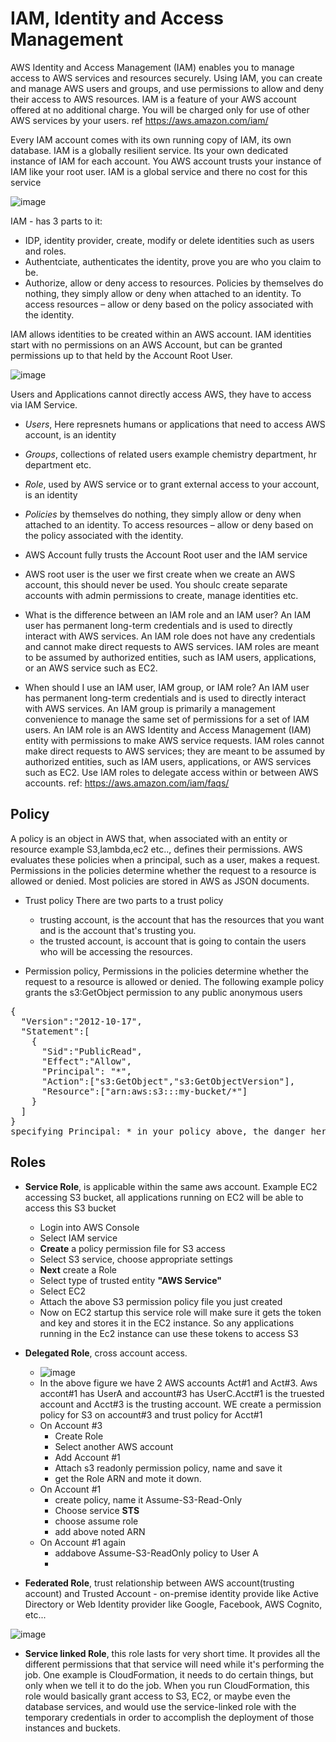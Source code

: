 # IAM, Identity and Access Management

AWS Identity and Access Management (IAM) enables you to manage access to AWS services and 
resources securely. Using IAM, you can create and manage AWS users and groups, and 
use permissions to allow and deny their access to AWS resources. IAM is a feature of your 
AWS account offered at no additional charge. You will be charged only for use of other 
AWS services by your users. ref https://aws.amazon.com/iam/


Every IAM account comes with its own running copy of IAM, its own database.
IAM is a globally resilient service. Its your own dedicated instance of IAM for each account.
You AWS account trusts your instance of IAM like your root user. IAM is a global service and
there no cost for this service

![image](https://user-images.githubusercontent.com/52529498/124613465-4104b480-de41-11eb-9df6-8033cdfb3fa6.png)

IAM - has 3 parts to it:
- IDP, identity provider, create, modify or delete identities such as users and roles. 
- Authentciate, authenticates the identity, prove you are who you claim to be.
- Authorize,  allow or deny access to resources. Policies by themselves do nothing, they simply allow or deny when attached to an identity. To access resources – allow or deny based on the policy associated with the identity.

IAM allows identities to be created within an AWS account. IAM identities start with no permissions on an AWS Account, but can be granted permissions up to that held by the Account Root User.

![image](https://user-images.githubusercontent.com/52529498/124683534-3a0a9000-de9b-11eb-868d-933a1babadf1.png)

Users and Applications cannot directly access AWS, they have to access via IAM Service.
- *Users*, Here represnets humans or applications that need to access AWS account, is an identity
- *Groups*, collections of related users example chemistry department, hr department etc.
- *Role*, used by AWS service or to grant external access to your account, is an identity
- *Policies* by themselves do nothing, they simply allow or deny when attached to an identity. To access resources – allow or deny based on the policy associated with the identity.
- AWS Account fully trusts the Account Root user and the IAM service
- AWS root user is the user we first create when we create an AWS account, this should never be used. You shoulc create separate accounts with admin permissions to create, manage identities etc.

- What is the difference between an IAM role and an IAM user?
An IAM user has permanent long-term credentials and is used to directly interact with AWS services. An IAM role does not have any credentials and cannot make direct requests to AWS services. IAM roles are meant to be assumed by authorized entities, such as IAM users, applications, or an AWS service such as EC2.
- When should I use an IAM user, IAM group, or IAM role?
An IAM user has permanent long-term credentials and is used to directly interact with AWS services. An IAM group is primarily a management convenience to manage the same set of permissions for a set of IAM users. An IAM role is an AWS Identity and Access Management (IAM) entity with permissions to make AWS service requests. IAM roles cannot make direct requests to AWS services; they are meant to be assumed by authorized entities, such as IAM users, applications, or AWS services such as EC2. Use IAM roles to delegate access within or between AWS accounts.
ref: https://aws.amazon.com/iam/faqs/

## Policy
A policy is an object in AWS that, when associated with an entity or resource example S3,lambda,ec2 etc.., defines their permissions. AWS evaluates these policies when a principal, such as a user, makes a request. Permissions in the policies determine whether the request to a resource is allowed or denied. Most policies are stored in AWS as JSON documents.
- Trust policy There are two parts to a trust policy
  - trusting account, is the account that has the resources that you want and is the account that's trusting you.
  - the trusted account, is account that is going to contain the users who will be accessing the resources. 
  
- Permission policy,  Permissions in the policies determine whether the request to a resource is allowed or denied. The following example policy 
grants the s3:GetObject permission to any public anonymous users
<pre>
{
  "Version":"2012-10-17",
  "Statement":[
    {
      "Sid":"PublicRead",
      "Effect":"Allow",
      "Principal": "*",
      "Action":["s3:GetObject","s3:GetObjectVersion"],
      "Resource":["arn:aws:s3:::my-bucket/*"]
    }
  ]
}
specifying Principal: * in your policy above, the danger here is that you’ve  authorized Any AWS Customer to access your bucket.
</pre>

## Roles
- **Service Role**, is applicable within the same aws account. Example EC2 accessing S3 bucket, all applications running on EC2 will be able to access this S3 bucket
  - Login into AWS Console
  - Select IAM service
  - **Create** a  policy permission file for S3  access
  - Select S3 service, choose appropriate settings
  - **Next** create a Role
  - Select type of trusted entity **"AWS Service"**
  - Select EC2
  - Attach the above S3 permission policy file you just created
  - Now on EC2 startup this service role will make sure  it gets the token and key and stores it in the EC2 instance. So any applications running in the Ec2 instance can use these tokens to access S3
  
  
- **Delegated Role**, cross account access.
  - ![image](https://user-images.githubusercontent.com/52529498/124752166-81be0580-def5-11eb-8ed4-f9302c7b1e64.png)
  - In the above figure we have 2 AWS accounts Act#1 and Act#3. Aws accont#1 has UserA and account#3 has UserC.Acct#1 is the truested account  and Acct#3 is the trusting account. WE create a permission policy for S3 on account#3 and trust policy for Acct#1
  - On Account #3
    - Create Role
    - Select another AWS account
    - Add Account #1
    - Attach s3 readonly permission policy, name and save it
    - get the Role ARN and mote it down.
  - On Account #1
    - create policy, name it Assume-S3-Read-Only
    - Choose service **STS**
    - choose assume role
    - add above noted ARN
  - On Account #1 again
    - addabove Assume-S3-ReadOnly policy to User A  
    - 

- **Federated Role**,  trust relationship between AWS account(trusting account) and Trusted Account - on-premise identity provide like Active Directory or Web Identity provider like Google, Facebook, AWS Cognito, etc...

![image](https://user-images.githubusercontent.com/52529498/124744426-bd080680-deec-11eb-87d0-b6b15dfad2aa.png)


- **Service linked Role**, this role lasts for very short time. It provides all the different permissions that that service will need while it's performing the job. One example is CloudFormation,  it needs to do certain things, but only when we tell it to do the job.  When you run CloudFormation, this role would basically grant access to S3, EC2, or maybe even the database services, and would use the service-linked role with the temporary credentials in order to accomplish the deployment of those instances and buckets.

